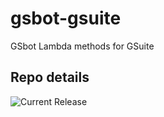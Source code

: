 # gsbot-gsuite
GSbot Lambda methods for GSuite

## Repo details

![Current Release](https://img.shields.io/badge/release-v0.2.32-blue)